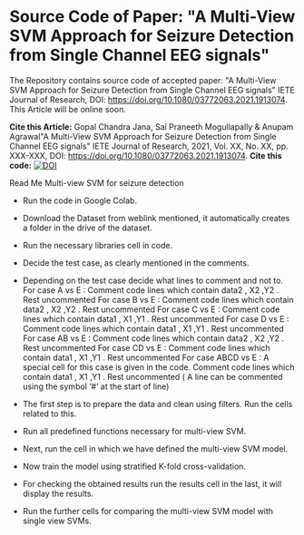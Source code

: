 # Source Code of Paper: "A Multi-View SVM Approach for Seizure Detection from Single Channel EEG signals"
The Repository contains source code of accepted paper: "A Multi-View SVM Approach for Seizure Detection from Single Channel EEG signals" IETE Journal of Research, DOI: https://doi.org/10.1080/03772063.2021.1913074. This Article will be online soon.

**Cite this Article:** Gopal Chandra Jana, Sai Praneeth Mogullapally & Anupam Agrawal"A Multi-View SVM Approach for Seizure Detection from Single Channel EEG signals" IETE Journal of Research, 2021, Vol. XX, No. XX, pp. XXX-XXX, DOI: https://doi.org/10.1080/03772063.2021.1913074.
**Cite this code:** [![DOI](https://zenodo.org/badge/354001516.svg)](https://zenodo.org/badge/latestdoi/354001516)


Read Me
                Multi-view SVM for seizure detection


* Run the code in Google Colab.
* Download the Dataset from weblink mentioned, it automatically creates a folder in the drive of the dataset.
* Run the necessary libraries cell in code.
* Decide the test case, as clearly mentioned in the comments.
* Depending on the test case decide what lines to comment and not to.
For case A vs E :
Comment code lines which contain data2 , X2 ,Y2 . Rest uncommented
For case B vs E :
Comment code lines which contain data2 , X2 ,Y2 . Rest uncommented
For case C vs E :
Comment code lines which contain data1 , X1 ,Y1 . Rest uncommented
For case D vs E :
Comment code lines which contain data1 , X1 ,Y1 . Rest uncommented
For case AB vs E :
Comment code lines which contain data2 , X2 ,Y2 . Rest uncommented
For case CD vs E :
Comment code lines which contain data1 , X1 ,Y1 . Rest uncommented
For case ABCD vs E :
A special cell for this case is given in the code.
Comment code lines which contain data1 , X1 ,Y1 . Rest uncommented
( A line can be commented using the symbol ‘#’ at the start of line)


* The first step is to prepare the data and clean using filters. Run the cells related to this.
* Run all predefined functions necessary for multi-view SVM.
* Next, run the cell in which we have defined the multi-view SVM model.
* Now train the model using stratified K-fold cross-validation.
* For checking the obtained results run the results cell in the last, it will display the results.
* Run the further cells for comparing the multi-view SVM model with single view SVMs.
